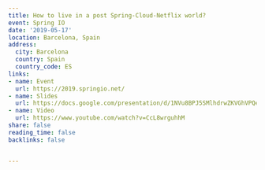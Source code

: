 ```yaml
---
title: How to live in a post Spring-Cloud-Netflix world?
event: Spring IO
date: '2019-05-17'
location: Barcelona, Spain
address:
  city: Barcelona
  country: Spain
  country_code: ES
links:
- name: Event
  url: https://2019.springio.net/
- name: Slides
  url: https://docs.google.com/presentation/d/1NVu8BPJ5SMlhdrwZKVGhVPQeZ7jDVv4eaBsK2mwdn1U/edit#slide=id.g528dfefaf9_0_45
- name: Video
  url: https://www.youtube.com/watch?v=CcL8wrguhhM
share: false
reading_time: false
backlinks: false


---
```

